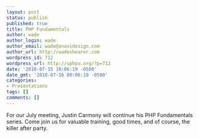 ```yaml
---
layout: post
status: publish
published: true
title: PHP Fundamentals
author: wade
author_login: wade
author_email: wade@anavidesign.com
author_url: http://wadeshearer.com
wordpress_id: 712
wordpress_url: http://uphpu.org/?p=712
date: '2010-07-15 18:06:19 -0500'
date_gmt: '2010-07-16 00:06:19 -0500'
categories:
- Presentations
tags: []
comments: []
---
```

<p>For our July meeting, Justin Carmony will continue his PHP Fundamentals series. Come join us for valuable training, good times, and of course, the killer after party.</p>
